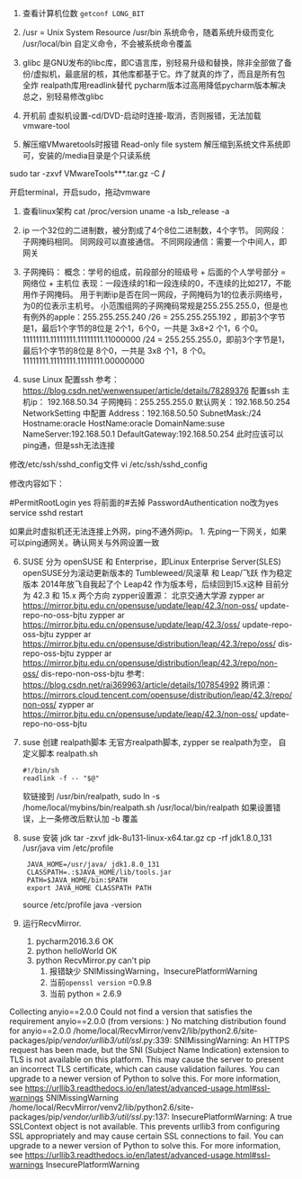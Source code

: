 <!--
 * @Author: fredsun fredsun.me@gmail.com
 * @Date: 2023-09-18 16:21:52
 * @LastEditors: fredsun fredsun.me@gmail.com
 * @LastEditTime: 2023-09-28 14:37:20
 * @FilePath: \CodeDiary\LinuxLearning\SimpleLinux.md
 * @Description: 
 * 
 * Copyright (c) 2023 by ${git_name_email}, All Rights Reserved. 
-->
1. 查看计算机位数
   `getconf LONG_BIT`
1. /usr = Unix System Resource 
/usr/bin 系统命令，随着系统升级而变化
/usr/local/bin 自定义命令，不会被系统命令覆盖
1. glibc 是GNU发布的libc库，即C语言库，别轻易升级和替换，除非全部做了备份/虚拟机，最底层的核，其他库都基于它。炸了就真的炸了，而且是所有包全炸
   realpath库用readlink替代
   pycharm版本过高用降低pycharm版本解决
   总之，别轻易修改glibc

2. 开机前 虚拟机设置-cd/DVD-启动时连接-取消，否则报错，无法加载vmware-tool

3. 解压缩VMwaretools时报错 Read-only file system
解压缩到系统文件系统即可，安装的/media目录是个只读系统

sudo tar -zxvf VMwareTools***.tar.gz -C **/**

开启terminal，开启sudo，拖动vmware


1. 查看linux架构
cat /proc/version
uname -a
lsb_release -a

1. ip 一个32位的二进制数，被分割成了4个8位二进制数，4个字节。
同网段：子网掩码相同。
同网段可以直接通信。
不同网段通信：需要一个中间人，即网关


4. 子网掩码：
概念：学号的组成，前段部分的班级号 + 后面的个人学号部分 = 网络位 + 主机位
表现：一段连续的1和一段连续的0，不连续的比如217，不能用作子网掩码。
用于判断ip是否在同一网段，子网掩码为1的位表示网络号，为0的位表示主机号。
小范围组网的子网掩码常规是255.255.255.0，但是也有例外的apple：255.255.255.240
/26 = 255.255.255.192 ，即前3个字节是1，最后1个字节的8位是 2个1，6个0，一共是 3x8+2 个1，6 个0。
11111111.11111111.11111111.11000000
/24 = 255.255.255.0，即前3个字节是1，最后1个字节的8位是 8个0，一共是 3x8 个1，8 个0。
11111111.11111111.11111111.00000000


5. suse Linux 配置ssh
参考：
https://blog.csdn.net/wenwensuper/article/details/78289376
配置ssh
主机ip： 192.168.50.34
子网掩码：255.255.255.0
默认网关：192.168.50.254
NetworkSetting 中配置 
Address：192.168.50.50
SubnetMask:/24
Hostname:oracle
HostName:oracle
DomainName:suse
NameServer:192.168.50.1 
DefaultGateway:192.168.50.254
此时应该可以ping通，但是ssh无法连接

修改/etc/ssh/sshd_config文件
vi /etc/ssh/sshd_config

修改内容如下：

#PermitRootLogin yes   将前面的#去掉
PasswordAuthentication no改为yes
service sshd restart

如果此时虚拟机还无法连接上外网，ping不通外网ip。
    1. 先ping一下网关，如果可以ping通网关。确认网关与外网设置一致
   
6. SUSE 
分为 openSUSE 和 Enterprise，即Linux Enterprise Server(SLES)
openSUSE分为滚动更新版本的 Tumbleweed/风滚草 和 Leap/飞跃 作为稳定版本
2014年放飞自我起了个 Leap42 作为版本号，后续回到15.x这种
目前分为 42.3 和 15.x 两个方向 
zypper设置源：
北京交通大学源
zypper ar https://mirror.bjtu.edu.cn/opensuse/update/leap/42.3/non-oss/ update-repo-no-oss-bjtu
zypper ar https://mirror.bjtu.edu.cn/opensuse/update/leap/42.3/oss/ update-repo-oss-bjtu
zypper ar https://mirror.bjtu.edu.cn/opensuse/distribution/leap/42.3/repo/oss/ dis-repo-oss-bjtu
zypper ar https://mirror.bjtu.edu.cn/opensuse/distribution/leap/42.3/repo/non-oss/ dis-repo-non-oss-bjtu
参考: https://blog.csdn.net/rai369963/article/details/107854992
腾讯源：
https://mirrors.cloud.tencent.com/opensuse/distribution/leap/42.3/repo/non-oss/
zypper ar https://mirror.bjtu.edu.cn/opensuse/update/leap/42.3/non-oss/ update-repo-no-oss-bjtu

1. suse 创建 realpath脚本
   无官方realpath脚本, zypper se realpath为空，
   自定义脚本 realpath.sh
   ```
   #!/bin/sh
   readlink -f -- "$@"
   ```
   软链接到 /usr/bin/realpath, 
    sudo ln -s /home/local/mybins/bin/realpath.sh /usr/local/bin/realpath
    如果设置错误，上一条修改后默认加 -b 覆盖

2. suse 安装 jdk
   tar -zxvf   jdk-8u131-linux-x64.tar.gz 
   cp -rf  jdk1.8.0_131  /usr/java
   vim /etc/profile
   ```
    JAVA_HOME=/usr/java/ jdk1.8.0_131
    CLASSPATH=.:$JAVA_HOME/lib/tools.jar
    PATH=$JAVA_HOME/bin:$PATH
    export JAVA_HOME CLASSPATH PATH
   ```
   source /etc/profile
    java -version

3. 运行RecvMirror.
   1. pycharm2016.3.6 OK
   2. python helloWorld OK
   3. python RecvMirror.py  can't pip
      1. 报错缺少 SNIMissingWarning，InsecurePlatformWarning
      2. 当前`openssl version` =0.9.8
      3. 当前 python = 2.6.9

Collecting anyio==2.0.0
  Could not find a version that satisfies the requirement anyio==2.0.0 (from versions: )
No matching distribution found for anyio==2.0.0
/home/local/RecvMirror/venv2/lib/python2.6/site-packages/pip/_vendor/urllib3/util/ssl_.py:339: SNIMissingWarning: An HTTPS request has been made, but the SNI (Subject Name Indication) extension to TLS is not available on this platform. This may cause the server to present an incorrect TLS certificate, which can cause validation failures. You can upgrade to a newer version of Python to solve this. For more information, see https://urllib3.readthedocs.io/en/latest/advanced-usage.html#ssl-warnings
  SNIMissingWarning
/home/local/RecvMirror/venv2/lib/python2.6/site-packages/pip/_vendor/urllib3/util/ssl_.py:137: InsecurePlatformWarning: A true SSLContext object is not available. This prevents urllib3 from configuring SSL appropriately and may cause certain SSL connections to fail. You can upgrade to a newer version of Python to solve this. For more information, see https://urllib3.readthedocs.io/en/latest/advanced-usage.html#ssl-warnings
  InsecurePlatformWarning
